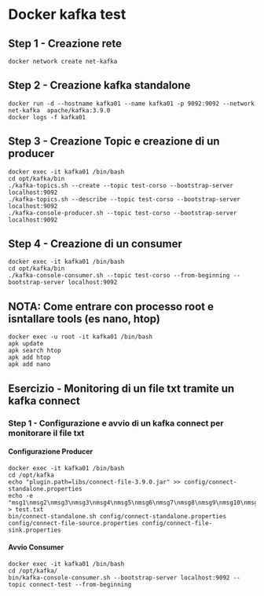 # Docker kafka test

## Step 1 - Creazione rete

```shell
docker network create net-kafka
```

## Step 2 - Creazione kafka standalone

```shell
docker run -d --hostname kafka01 --name kafka01 -p 9092:9092 --network net-kafka  apache/kafka:3.9.0
docker logs -f kafka01
```

## Step 3 - Creazione Topic e creazione di un producer

```shell
docker exec -it kafka01 /bin/bash
cd opt/kafka/bin
./kafka-topics.sh --create --topic test-corso --bootstrap-server localhost:9092
./kafka-topics.sh --describe --topic test-corso --bootstrap-server localhost:9092
./kafka-console-producer.sh --topic test-corso --bootstrap-server localhost:9092
```

## Step 4 - Creazione di un consumer

```shell
docker exec -it kafka01 /bin/bash
cd opt/kafka/bin
./kafka-console-consumer.sh --topic test-corso --from-beginning --bootstrap-server localhost:9092
```


## NOTA: Come entrare con processo root e isntallare tools (es nano, htop)

```shell
docker exec -u root -it kafka01 /bin/bash
apk update
apk search htop
apk add htop
apk add nano
```

## Esercizio - Monitoring di un file txt tramite un kafka connect

### Step 1 - Configurazione e avvio di un kafka connect per monitorare il file txt

#### Configurazione Producer

```shell
docker exec -it kafka01 /bin/bash
cd /opt/kafka
echo "plugin.path=libs/connect-file-3.9.0.jar" >> config/connect-standalone.properties
echo -e "msg1\nmsg2\nmsg3\nmsg3\nmsg4\nmsg5\nmsg6\nmsg7\nmsg8\nmsg9\nmsg10\nmsg11" > test.txt
bin/connect-standalone.sh config/connect-standalone.properties config/connect-file-source.properties config/connect-file-sink.properties
```

#### Avvio Consumer

```shell
docker exec -it kafka01 /bin/bash
cd /opt/kafka/
bin/kafka-console-consumer.sh --bootstrap-server localhost:9092 --topic connect-test --from-beginning 
```

